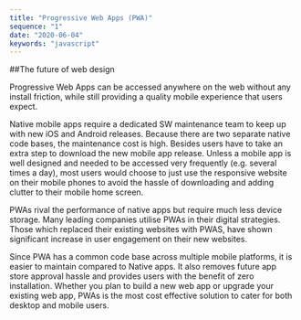 ```yaml
---
title: "Progressive Web Apps (PWA)"
sequence: "1"
date: "2020-06-04"
keywords: "javascript"
---
```


##The future of web design

Progressive Web Apps can be accessed anywhere on the web without any install friction, 
while still providing a quality mobile experience that users expect.<!-- end -->

Native mobile apps require a dedicated SW maintenance team to keep up with new iOS and
Android releases. Because there are two separate native code bases, the maintenance cost
is high. Besides users have to take an extra step to download the new mobile app release.
Unless a mobile app is well designed and needed to be accessed very frequently (e.g. several
times a day), most users would choose to just use the responsive website on their mobile
phones to avoid the hassle of downloading and adding clutter to their mobile home screen.

PWAs rival the performance of native apps but require much less device storage. Many leading 
companies utilise PWAs in their digital strategies. Those which replaced their existing websites 
with PWAS, have shown significant increase in user engagement on their new websites.

Since PWA has a common code base across multiple mobile platforms, it is easier to maintain 
compared to Native apps. It also removes future app store approval hassle and provides users 
with the benefit of zero installation. Whether you plan to build a new web app or upgrade your 
existing web app, PWAs is the most cost effective solution to cater for both desktop and mobile 
users.


